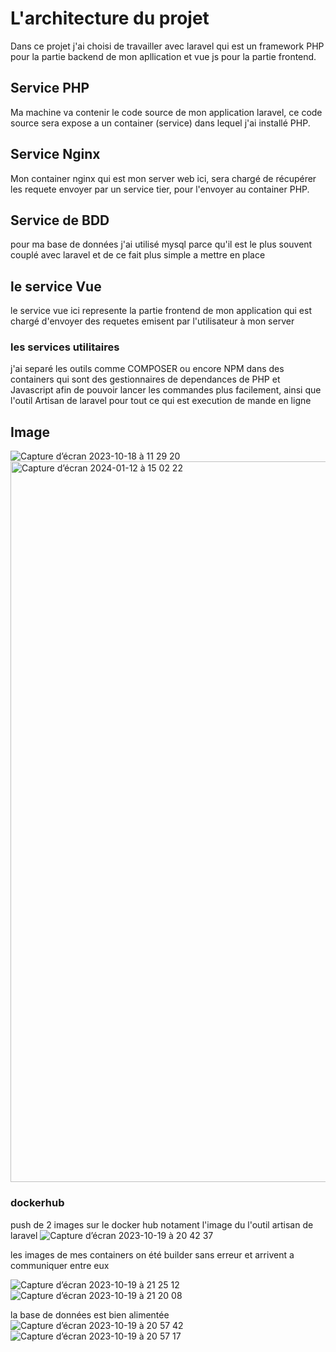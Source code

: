 # L'architecture du projet

Dans ce projet j'ai choisi de travailler avec laravel  qui est un framework PHP pour la 
partie backend de mon apllication et vue js pour la partie frontend.

## Service PHP
Ma machine va contenir le code source de mon application laravel, ce code source sera 
expose a un container (service) dans lequel j'ai installé PHP.

## Service Nginx

Mon container nginx qui est mon server web ici, sera chargé de récupérer les requete envoyer par un service tier, pour l'envoyer au container PHP.

## Service de BDD

pour ma base de données j'ai utilisé mysql parce qu'il est le plus souvent couplé avec laravel et de ce fait plus simple a mettre en place 

## le service Vue


le service vue ici represente la partie frontend de mon application qui est chargé d'envoyer des requetes emisent par l'utilisateur à mon server


### les services utilitaires
j'ai separé les outils comme COMPOSER ou encore NPM dans des containers qui sont des gestionnaires de dependances de PHP et Javascript afin de pouvoir lancer les commandes plus facilement, ainsi que l'outil Artisan de laravel pour tout ce qui est execution de mande en ligne

## Image 
![Capture d’écran 2023-10-18 à 11 29 20](https://github.com/dani03/the_microservices/assets/25210422/93cd8286-26a7-4ede-99b8-3442f59ea63d)
<img width="1153" alt="Capture d’écran 2024-01-12 à 15 02 22" src="https://github.com/dani03/the_microservices/assets/25210422/0780da6e-658a-47f3-86d8-49f6d872a9bd">

### dockerhub 
push de 2 images sur le docker hub notament l'image du l'outil artisan de laravel 
![Capture d’écran 2023-10-19 à 20 42 37](https://github.com/dani03/the_microservices/assets/25210422/97b94ffd-b90e-4000-b5cd-098cb190a23c)

les images de mes containers on été builder sans erreur et arrivent a communiquer entre eux

![Capture d’écran 2023-10-19 à 21 25 12](https://github.com/dani03/the_microservices/assets/25210422/931e4c5e-b8d2-4175-86e0-7886dd51f731)
![Capture d’écran 2023-10-19 à 21 20 08](https://github.com/dani03/the_microservices/assets/25210422/f78b87bb-ed0a-4ca4-b192-7738576cd6e3)

la base de données est bien alimentée 
![Capture d’écran 2023-10-19 à 20 57 42](https://github.com/dani03/the_microservices/assets/25210422/75c0beb3-c01c-4136-9737-5fd38a18ff61)
![Capture d’écran 2023-10-19 à 20 57 17](https://github.com/dani03/the_microservices/assets/25210422/e30510b8-9b77-4801-81d9-61cf565d9b9b)
